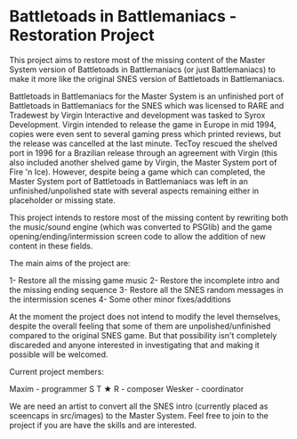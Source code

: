 # Battletoads in Battlemaniacs - Restoration Project

This project aims to restore most of the missing content of the Master System version of Battletoads in Battlemaniacs (or just Battlemaniacs) to make it more like the original SNES version of Battletoads in Battlemaniacs.

Battletoads in Battlemaniacs for the Master System is an unfinished port of Battletoads in Battlemaniacs for the SNES which was licensed to RARE and Tradewest by Virgin Interactive and development was tasked to Syrox Development. Virgin intended to release the game in Europe in mid 1994, copies were even sent to several gaming press which printed reviews, but the release was cancelled at the last minute. TecToy rescued the shelved port in 1996 for a Brazilian release through an agreement with Virgin (this also included another shelved game by Virgin, the Master System port of Fire 'n Ice). However, despite being a game which can completed, the Master System port of Battletoads in Battlemaniacs was left in an unfinished/unpolished state with several aspects remaining either in placeholder or missing state. 

This project intends to restore most of the missing content by rewriting both the music/sound engine (which was converted to PSGlib) and the game opening/ending/intermission screen code to allow the addition of new content in these fields.

The main aims of the project are:

1- Restore all the missing game music
2- Restore the incomplete intro and the missing ending sequence
3- Restore all the SNES random messages in the intermission scenes
4- Some other minor fixes/additions

At the moment the project does not intend to modify the level themselves, despite the overall feeling that some of them are unpolished/unfinished compared to the original SNES game. But that possibility isn't completely discareded and anyone interested in investigating that and making it possible will be welcomed.

Current project members:

Maxim - programmer
S T ★ R - composer
Wesker - coordinator

We are need an artist to convert all the SNES intro (currently placed as sceencaps in src/images) to the Master System. Feel free to join to the project if you are have the skills and are interested.
